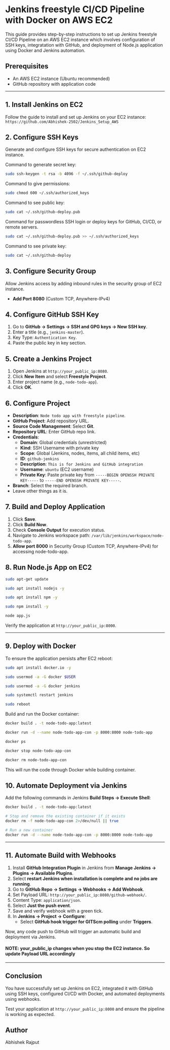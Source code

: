 # Jenkins freestyle CI/CD Pipeline with Docker on AWS EC2

This guide provides step-by-step instructions to set up Jenkins freestyle CI/CD Pipeline on an AWS EC2 instance which involves configuration of SSH keys, integratation with GitHub, and deployment of Node.js application using Docker and Jenkins automation.

## Prerequisites
- An AWS EC2 instance (Ubuntu recommended)
- GitHub repository with application code

---

## 1. Install Jenkins on EC2
Follow the guide to install and set up Jenkins on your EC2 instance: `https://github.com/Abhishek-2502/Jenkins_Setup_AWS`

## 2. Configure SSH Keys
Generate and configure SSH keys for secure authentication on EC2 instance.

Command to generate secret key:
```bash
sudo ssh-keygen -t rsa -b 4096 -f ~/.ssh/github-deploy
```

Command to give permissions:
```bash
sudo chmod 600 ~/.ssh/authorized_keys
```

Command to see public key:
```bash
sudo cat ~/.ssh/github-deploy.pub  
```

Command for passwordless SSH login or deploy keys for GitHub, CI/CD, or remote servers.
```bash
sudo cat ~/.ssh/github-deploy.pub >> ~/.ssh/authorized_keys 
```

Command to see private key:
```bash
sudo cat ~/.ssh/github-deploy 
```

## 3. Configure Security Group
Allow Jenkins access by adding inbound rules in the security group of EC2 instance.
- **Add Port 8080** (Custom TCP, Anywhere-IPv4)

## 4. Configure GitHub SSH Key
1. Go to **GitHub → Settings → SSH and GPG keys → New SSH key**.
2. Enter a title (e.g., `jenkins-master`).
3. Key Type: `Authentication Key`.
4. Paste the public key in key section.

## 5. Create a Jenkins Project
1. Open Jenkins at `http://your_public_ip:8080`.
2. Click **New Item** and select **Freestyle Project**.
3. Enter project name (e.g., `node-todo-app`).
4. Click **OK**.

## 6. Configure Project
- **Description**: `Node todo app with freestyle pipeline`.
- **GitHub Project**: Add repository URL.
- **Source Code Management**: Select **Git**.
- **Repository URL**: Enter GitHub repo link.
- **Credentials**:
  - **Domain**: Global credentials (unrestricted)
  - **Kind**: SSH Username with private key
  - **Scope**: Global (Jenkins, nodes, items, all child items, etc)
  - **ID**: `github-jenkins`
  - **Description**: `This is for Jenkins and GitHub integration`
  - **Username**: `ubuntu` (EC2 username)
  - **Private Key**: Paste private key from `-----BEGIN OPENSSH PRIVATE KEY-----` to `-----END OPENSSH PRIVATE KEY-----`.
- **Branch**: Select the required branch.
- Leave other things as it is.

## 7. Build and Deploy Application
1. Click **Save**.
2. Click **Build Now**.
3. Check **Console Output** for execution status.
4. Navigate to Jenkins workspace path: `/var/lib/jenkins/workspace/node-todo-app`.
5. **Allow port 8000** in Security Group (Custom TCP, Anywhere-IPv4) for accessing node-todo-app.

## 8. Run Node.js App on EC2
```bash
sudo apt-get update
```

```bash
sudo apt install nodejs -y
```

```bash
sudo apt install npm -y
```

```bash
sudo npm install -y
```

```bash
node app.js
```

Verify the application at `http://your_public_ip:8000`.

---

## 9. Deploy with Docker

To ensure the application persists after EC2 reboot:
```bash
sudo apt install docker.io -y
```

```bash
sudo usermod -a -G docker $USER
```

```bash
sudo usermod -a -G docker jenkins
```

```bash
sudo systemctl restart jenkins
```

```bash
sudo reboot
```

Build and run the Docker container:
```bash
docker build . -t node-todo-app:latest
```

```bash
docker run -d --name node-todo-app-con -p 8000:8000 node-todo-app
```

```bash
docker ps
```

```bash
docker stop node-todo-app-con
```

```bash
docker rm node-todo-app-con
```
This will run the code through Docker while building container.

## 10. Automate Deployment via Jenkins
Add the following commands in Jenkins **Build Steps → Execute Shell**:
```bash
docker build . -t node-todo-app:latest

# Stop and remove the existing container if it exists
docker rm -f node-todo-app-con 2>/dev/null || true

# Run a new container
docker run -d --name node-todo-app-con -p 8000:8000 node-todo-app
```

---

## 11. Automate Build with Webhooks
1. Install **GitHub Integration Plugin** in Jenkins from **Manage Jenkins → Plugins → Available Plugins**.
2. Select **restart Jenkins when installation is complete and no jobs are running**.
3. Go to **GitHub Repo → Settings → Webhooks → Add Webhook**.
4. Set Payload URL: `http://your_public_ip:8080/github-webhook/`.
5. Content Type: `application/json`.
6. Select **Just the push event**.
7. Save and verify webhook with a green tick.
8. In **Jenkins → Project → Configure**:
   - Select **GitHub hook trigger for GITScm polling** under **Triggers**.

Now, any code push to GitHub will trigger an automatic build and deployment via Jenkins.

#### NOTE: your_public_ip changes when you stop the EC2 instance. So update Payload URL accordingly

---

## Conclusion
You have successfully set up Jenkins on EC2, integrated it with GitHub using SSH keys, configured CI/CD with Docker, and automated deployments using webhooks.

Test your application at `http://your_public_ip:8000` and ensure the pipeline is working as expected.

## Author
Abhishek Rajput
